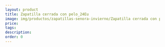 ```yaml
---
layout: product
title: Zapatilla cerrada con pelo_24Eu
image: img/productos/zapatillas-senora-invierno/Zapatilla cerrada con pelo_24Eu.gif
price: 
tags: 
description: 
order: 0
---
```


